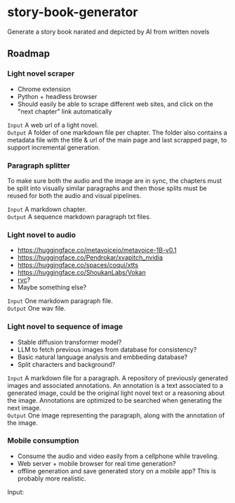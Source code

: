 # story-book-generator
Generate a story book narated and depicted by AI from written novels

## Roadmap

### Light novel scraper

- Chrome extension
- Python + headless browser
- Should easily be able to scrape different web sites, and click on the "next chapter" link automatically

`Input` A web url of a light novel.  
`Output` A folder of one markdown file per chapter. The folder also contains a metadata file with the title & url of the main page and last scrapped page, to support incremental generation.

### Paragraph splitter

To make sure both the audio and the image are in sync, the chapters must be split into visually similar paragraphs and then those splits must be reused for both the audio and visual pipelines.

`Input` A markdown chapter.  
`Output` A sequence markdown paragraph txt files.

### Light novel to audio
- https://huggingface.co/metavoiceio/metavoice-1B-v0.1
- https://huggingface.co/Pendrokar/xvapitch_nvidia
- https://huggingface.co/spaces/coqui/xtts
- https://huggingface.co/ShoukanLabs/Vokan
- [rvc](https://github.com/RVC-Project/Retrieval-based-Voice-Conversion-WebUI)?
- Maybe something else?

`Input` One markdown paragraph file.  
`Output` One wav file.

### Light novel to sequence of image

- Stable diffusion transformer model?
- LLM to fetch previous images from database for consistency?
- Basic natural language analysis and embbeding database?
- Split characters and background?

`Input` A markdown file for a paragraph. A repository of previously generated images and associated annotations. An annotation is a text associated to a generated image, could be the original light novel text or a reasoning about the image. Annotations are optimized to be searched when generating the next image.  
`Output` One image representing the paragraph, along with the annotation of the image.

### Mobile consumption

- Consume the audio and video easily from a cellphone while traveling.
- Web server + mobile browser for real time generation?
- offline generation and save generated story on a mobile app? This is probably more realistic.

Input:
